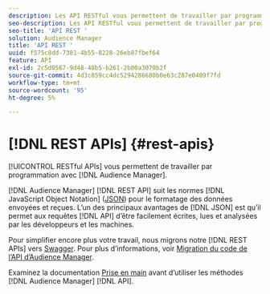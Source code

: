 ```yaml
---
description: Les API RESTful vous permettent de travailler par programmation avec l’Audience Manager.
seo-description: Les API RESTful vous permettent de travailler par programmation avec l’Audience Manager.
seo-title: 'API REST '
solution: Audience Manager
title: 'API REST '
uuid: f575c8dd-7381-4b55-8228-26eb87fbef64
feature: API
exl-id: 2c5d0567-9d48-48b5-b261-2b00a3070b2f
source-git-commit: 4d3c859cc4dc5294286680b0e63c287e0409f7fd
workflow-type: tm+mt
source-wordcount: '95'
ht-degree: 5%

---
```


# [!DNL REST APIs] {#rest-apis}

[!UICONTROL RESTful APIs] vous permettent de travailler par programmation avec  [!DNL Audience Manager].

[!DNL Audience Manager] [!DNL REST API] suit les normes [!DNL JavaScript Object Notation] ([JSON](https://www.json.org/)) pour le formatage des données envoyées et reçues. L’un des principaux avantages de [!DNL JSON] est qu’il permet aux requêtes [!DNL API] d’être facilement écrites, lues et analysées par les développeurs et les machines.

Pour simplifier encore plus votre travail, nous migrons notre [!DNL REST APIs] vers [Swagger](https://swagger.io/solutions/api-documentation/). Pour plus d’informations, voir [Migration du code de l’API d’Audience Manager](/help/using/api/api-swagger-migration.md).

Examinez la documentation [Prise en main](../../api/rest-api-main/aam-api-getting-started.md#getting-started-with-rest-apis) avant d’utiliser les méthodes [!DNL Audience Manager] [!DNL API].
